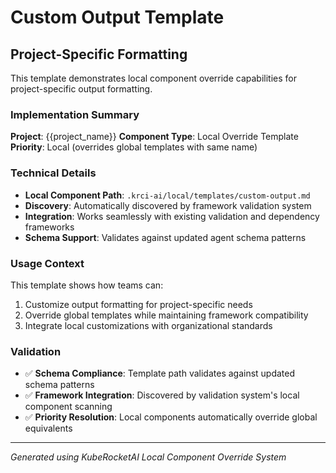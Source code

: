 # Custom Output Template

## Project-Specific Formatting

This template demonstrates local component override capabilities for project-specific output formatting.

### Implementation Summary

**Project**: {{project_name}}
**Component Type**: Local Override Template
**Priority**: Local (overrides global templates with same name)

### Technical Details

- **Local Component Path**: `.krci-ai/local/templates/custom-output.md`
- **Discovery**: Automatically discovered by framework validation system
- **Integration**: Works seamlessly with existing validation and dependency frameworks
- **Schema Support**: Validates against updated agent schema patterns

### Usage Context

This template shows how teams can:
1. Customize output formatting for project-specific needs
2. Override global templates while maintaining framework compatibility
3. Integrate local customizations with organizational standards

### Validation

- ✅ **Schema Compliance**: Template path validates against updated schema patterns
- ✅ **Framework Integration**: Discovered by validation system's local component scanning
- ✅ **Priority Resolution**: Local components automatically override global equivalents

---

*Generated using KubeRocketAI Local Component Override System*